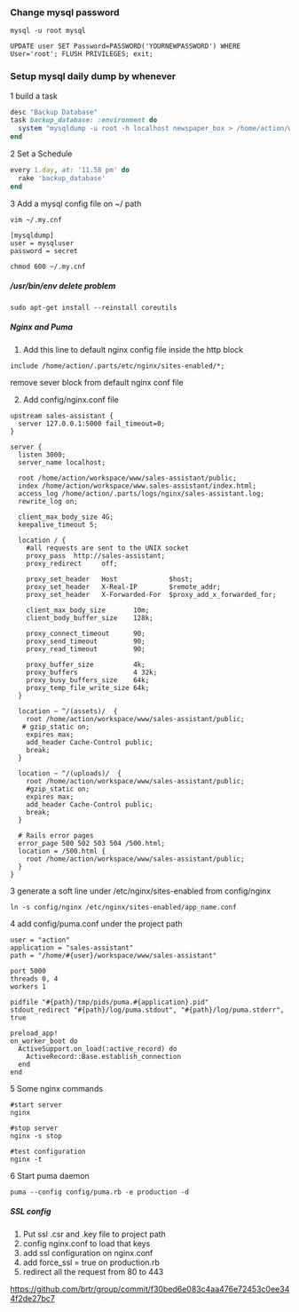 ### Change mysql password
```
mysql -u root mysql
```
```
UPDATE user SET Password=PASSWORD('YOURNEWPASSWORD') WHERE User='root'; FLUSH PRIVILEGES; exit;
```

### Setup mysql daily dump by whenever

1 build a task

```ruby
desc "Backup Database"                                                                                                                                                             
task backup_database: :environment do                                                                                                                                              
  system "mysqldump -u root -h localhost newspaper_box > /home/action/workspace/newspaper_db/mysql_dump_#{Time.now.strftime("%d%m%Y-%H:%M")}.sql"                                  
end  
```

2 Set a Schedule

```ruby
every 1.day, at: '11.58 pm' do                                                                                                                                                     
  rake 'backup_database'                                                                                                                                                           
end  
```

3 Add a mysql config file on ~/ path

```
vim ~/.my.cnf
```

```
[mysqldump]
user = mysqluser
password = secret
```

```
chmod 600 ~/.my.cnf
```

##### /usr/bin/env delete problem

```
sudo apt-get install --reinstall coreutils
```

##### Nginx and Puma

1. Add this line to default nginx config file inside the http block
```
include /home/action/.parts/etc/nginx/sites-enabled/*;
```
remove sever block from default nginx conf file

2. Add config/nginx.conf file
```
upstream sales-assistant {
  server 127.0.0.1:5000 fail_timeout=0;
}

server {                       
  listen 3000;                   
  server_name localhost;
      
  root /home/action/workspace/www/sales-assistant/public;
  index /home/action/workspace/www.sales-assistant/index.html;
  access_log /home/action/.parts/logs/nginx/sales-assistant.log;
  rewrite_log on;
      
  client_max_body_size 4G;     
  keepalive_timeout 5;         
      
  location / {                 
    #all requests are sent to the UNIX socket
    proxy_pass  http://sales-assistant;
    proxy_redirect     off;    
      
    proxy_set_header   Host             $host;
    proxy_set_header   X-Real-IP        $remote_addr;  
    proxy_set_header   X-Forwarded-For  $proxy_add_x_forwarded_for;
  
    client_max_body_size       10m; 
    client_body_buffer_size    128k;
  
    proxy_connect_timeout      90;  
    proxy_send_timeout         90;  
    proxy_read_timeout         90;  
  
    proxy_buffer_size          4k;  
    proxy_buffers              4 32k;
    proxy_busy_buffers_size    64k; 
    proxy_temp_file_write_size 64k; 
  }
    
  location ~ ^/(assets)/  {    
    root /home/action/workspace/www/sales-assistant/public;
   # gzip_static on;
    expires max;               
    add_header Cache-Control public;
    break;
  }

  location ~ ^/(uploads)/  {    
    root /home/action/workspace/www/sales-assistant/public;
    #gzip_static on;
    expires max;               
    add_header Cache-Control public;
    break;
  }
  
  # Rails error pages          
  error_page 500 502 503 504 /500.html;
  location = /500.html {
    root /home/action/workspace/www/sales-assistant/public;
  }
}
```

3 generate a soft line under /etc/nginx/sites-enabled from config/nginx

```
ln -s config/nginx /etc/nginx/sites-enabled/app_name.conf
```

4 add config/puma.conf under the project path

```
user = "action"
application = "sales-assistant"
path = "/home/#{user}/workspace/www/sales-assistant"
 
port 5000
threads 0, 4
workers 1

pidfile "#{path}/tmp/pids/puma.#{application}.pid"
stdout_redirect "#{path}/log/puma.stdout", "#{path}/log/puma.stderr", true

preload_app!
on_worker_boot do
  ActiveSupport.on_load(:active_record) do
    ActiveRecord::Base.establish_connection
  end 
end
```

5 Some nginx commands

```
#start server
nginx

#stop server
nginx -s stop

#test configuration
nginx -t
```

6 Start puma daemon

```
puma --config config/puma.rb -e production -d
```

##### SSL config

1. Put ssl .csr and .key file to project path 
2. config nginx.conf to load that keys
3. add ssl configuration on nginx.conf
4. add force_ssl = true on production.rb
5. redirect all the request from 80 to 443

https://github.com/brtr/group/commit/f30bed6e083c4aa476e72453c0ee344f2de27bc7


